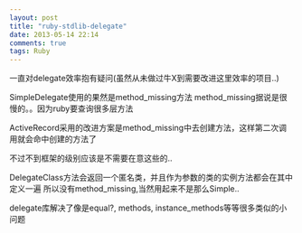 ```yaml
---
layout: post
title: "ruby-stdlib-delegate"
date: 2013-05-14 22:14
comments: true
tags: Ruby
---
```


一直对delegate效率抱有疑问(虽然从未做过牛X到需要改进这里效率的项目..)

SimpleDelegate使用的果然是method_missing方法 method_missing据说是很慢的。。因为ruby要查询很多层方法

ActiveRecord采用的改进方案是method_missing中去创建方法，这样第二次调用就会命中创建的方法了

不过不到框架的级别应该是不需要在意这些的..

DelegateClass方法会返回一个匿名类，并且作为参数的类的实例方法都会在其中定义一遍
所以没有method_missing,当然用起来不是那么Simple..

delegate库解决了像是equal?, methods, instance_methods等等很多类似的小问题
